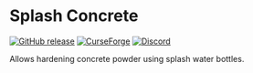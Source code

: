 # Splash Concrete

[![GitHub release](https://img.shields.io/github/release/haykam821/Splash-Concrete.svg?style=popout&label=github)](https://github.com/haykam821/Splash-Concrete/releases/latest)
[![CurseForge](https://img.shields.io/static/v1?style=popout&label=curseforge&message=project&color=6441A4)](https://www.curseforge.com/minecraft/mc-mods/splash-concrete)
[![Discord](https://img.shields.io/static/v1?style=popout&label=chat&message=discord&color=7289DA)](https://discord.gg/eXcffmW)

Allows hardening concrete powder using splash water bottles.

